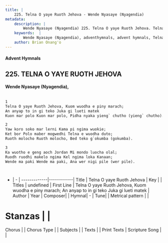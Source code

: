 ```yaml
---
title: |
    225. Telna O yaye Ruoth Jehova - Wende Nyasaye (Nyagendia)
metadata:
    description: |
        Wende Nyasaye (Nyagendia) 225. Telna O yaye Ruoth Jehova. Telna O yaye Ruoth Jehova, Kuom wuodha e piny marach; An anyap to in gi teko Juka gi lueti matek Kuon mar polo Kuon mar polo, Pidha nyaka yieng` chutho (yieng` chutho).  
    keywords:  |
        Wende Nyasaye (Nyagendia), adventhymnals, advent hymnals, Telna O yaye Ruoth Jehova, Telna O yaye Ruoth Jehova, Kuom wuodha e piny marach; An anyap to in gi teko Juka gi lueti matek. 
    author: Brian Onang'o
---
```


#### Advent Hymnals
## 225. TELNA O YAYE RUOTH JEHOVA
####  Wende Nyasaye (Nyagendia),

```txt

1
Telna O yaye Ruoth Jehova, Kuom wuodha e piny marach;
An anyap to in gi teko Juka gi lueti matek
Kuon mar polo Kuon mar polo, Pidha nyaka yieng` chutho (yieng` chutho).

2
Yaw koro soko mar lerni Kama pi ngima wuokie;
Ket bor Polo maber mogwedhi Telna e wuodha duto;
Ruoth molocho Ruoth molocho, Bed teko g`okumba (gokumba).

3
Ka wuotho e geng aoch Jordan Mi mondo luocha olal;
Ruodh ruodhi makelo ngima Kel ngima loka Kanaan;
Wende ma paki Wende ma paki, Ana wer nigi pile (wer pile).




```

- |   -  |
-------------|------------|
Title | Telna O yaye Ruoth Jehova |
Key |  |
Titles | undefined |
First Line | Telna O yaye Ruoth Jehova, Kuom wuodha e piny marach; An anyap to in gi teko Juka gi lueti matek |
Author | 
Year | 
Composer| |
Hymnal|  - |
Tune|  |
Metrical pattern | |
# Stanzas |  |
Chorus |  |
Chorus Type |  |
Subjects | |
Texts |  |
Print Texts | 
Scripture Song |  |
    

